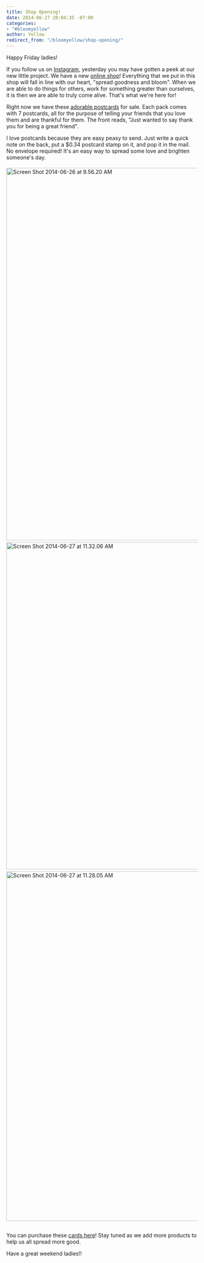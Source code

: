 ```yaml
---
title: Shop Opening!
date: 2014-06-27 20:04:35 -07:00
categories:
- "#bloomyellow"
author: Yellow
redirect_from: "/bloomyellow/shop-opening/"
---
```


<p>Happy Friday ladies!</p>
<p>If you follow us on <a href="instagram.com/yellowconference" target="_blank">Instagram</a>, yesterday&nbsp;you may have gotten a peek at our new little project. We have a new <a href="http://yellowshop.bigcartel.com/" target="_blank">online shop</a>! Everything that we put in this shop will fall in line with our heart, "spread goodness and bloom". When we are able to do things for others, work for something greater than ourselves, it is then we are able to truly come alive. That's what we're here for!</p>
<p>Right now we have these <a href="http://yellowshop.bigcartel.com/product/friend-postcard" target="_blank">adorable postcards</a> for sale. Each pack comes with 7 postcards, all for the purpose of telling your friends that you love them and are thankful for them. The front reads, "Just wanted to say thank you for being a great friend".</p>
<p>I love postcards because they are easy peasy to send.&nbsp;Just write a quick note on the back, put a $0.34 postcard stamp on it, and pop it in the mail. No envelope required! It's an easy way to spread some love and brighten someone's day.</p>
<p><a href="http://yellowshop.bigcartel.com/product/friend-postcard"><img style="margin-top: 5px; margin-bottom: 5px;" alt="Screen Shot 2014-06-26 at 9.56.20 AM" src="https://yellow-blog-images.imgix.net/2014/06/Screen-Shot-2014-06-26-at-9.56.20-AM.png" width="1127" height="980" /></a><br />
<a href="http://yellowshop.bigcartel.com/product/friend-postcard"><img class="alignnone size-full wp-image-652" style="margin-top: 0px; margin-bottom: 5px;" alt="Screen Shot 2014-06-27 at 11.32.06 AM" src="https://yellow-blog-images.imgix.net/2014/06/Screen-Shot-2014-06-27-at-11.32.06-AM.png" width="985" height="861" /></a> <a href="http://yellowshop.bigcartel.com/product/friend-postcard"><img class="alignnone size-full wp-image-653" style="margin-top: 0px; margin-bottom: 15px;" alt="Screen Shot 2014-06-27 at 11.28.05 AM" src="https://yellow-blog-images.imgix.net/2014/06/Screen-Shot-2014-06-27-at-11.28.05-AM.png" width="1064" height="920" /></a></p>
<p>You can purchase these <a href="http://yellowshop.bigcartel.com/product/friend-postcard">cards here</a>! Stay tuned as we add more products to help us all spread more good.</p>
<p>Have a great weekend ladies!!</p>
